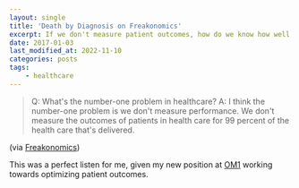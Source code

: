 ```yaml
---
layout: single
title: 'Death by Diagnosis on Freakonomics'
excerpt: If we don't measure patient outcomes, how do we know how well our healthcare is doing?!
date: 2017-01-03
last_modified_at: 2022-11-10
categories: posts
tags:
    - healthcare
---
```


> Q: What's the number-one problem in healthcare?
> A: I think the number-one problem is we don't measure
> performance. We don't measure the outcomes of patients in health
> care for 99 percent of the health care that's delivered.

(via [Freakonomics](http://freakonomics.com/podcast/bad-medicine-part-3-death-diagnosis/))

This was a perfect listen for me, given my new position at [OM1](https://www.om1.com/)
working towards optimizing patient outcomes.
